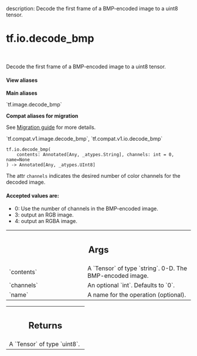 description: Decode the first frame of a BMP-encoded image to a uint8 tensor.

<div itemscope itemtype="http://developers.google.com/ReferenceObject">
<meta itemprop="name" content="tf.io.decode_bmp" />
<meta itemprop="path" content="Stable" />
</div>

# tf.io.decode_bmp

<!-- Insert buttons and diff -->

<table class="tfo-notebook-buttons tfo-api nocontent" align="left">

</table>



Decode the first frame of a BMP-encoded image to a uint8 tensor.


<section class="expandable">
  <h4 class="showalways">View aliases</h4>
  <p>
<b>Main aliases</b>
<p>`tf.image.decode_bmp`</p>

<b>Compat aliases for migration</b>
<p>See
<a href="https://www.tensorflow.org/guide/migrate">Migration guide</a> for
more details.</p>
<p>`tf.compat.v1.image.decode_bmp`, `tf.compat.v1.io.decode_bmp`</p>
</p>
</section>

<pre class="devsite-click-to-copy prettyprint lang-py tfo-signature-link">
<code>tf.io.decode_bmp(
    contents: Annotated[Any, _atypes.String], channels: int = 0, name=None
) -> Annotated[Any, _atypes.UInt8]
</code></pre>



<!-- Placeholder for "Used in" -->

The attr `channels` indicates the desired number of color channels for the
decoded image.

#### Accepted values are:



*   0: Use the number of channels in the BMP-encoded image.
*   3: output an RGB image.
*   4: output an RGBA image.

<!-- Tabular view -->
 <table class="responsive fixed orange">
<colgroup><col width="214px"><col></colgroup>
<tr><th colspan="2"><h2 class="add-link">Args</h2></th></tr>

<tr>
<td>
`contents`<a id="contents"></a>
</td>
<td>
A `Tensor` of type `string`. 0-D.  The BMP-encoded image.
</td>
</tr><tr>
<td>
`channels`<a id="channels"></a>
</td>
<td>
An optional `int`. Defaults to `0`.
</td>
</tr><tr>
<td>
`name`<a id="name"></a>
</td>
<td>
A name for the operation (optional).
</td>
</tr>
</table>



<!-- Tabular view -->
 <table class="responsive fixed orange">
<colgroup><col width="214px"><col></colgroup>
<tr><th colspan="2"><h2 class="add-link">Returns</h2></th></tr>
<tr class="alt">
<td colspan="2">
A `Tensor` of type `uint8`.
</td>
</tr>

</table>


